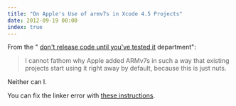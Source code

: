 ```yaml
---
title: "On Apple's Use of armv7s in Xcode 4.5 Projects"
date: 2012-09-19 00:00
index: true
---
```


From the " [don't release code until you've tested it](http://wanderingcoder.net/2012/09/16/no-armv7s-til-tested/) department":

> I cannot fathom why Apple added ARMv7s in such a way that existing projects start using it right away by default, because this is just nuts.

Neither can I.

You can fix the linker error with [these instructions](/fix-ios-6-sdk-linker-error).

<!-- more -->
